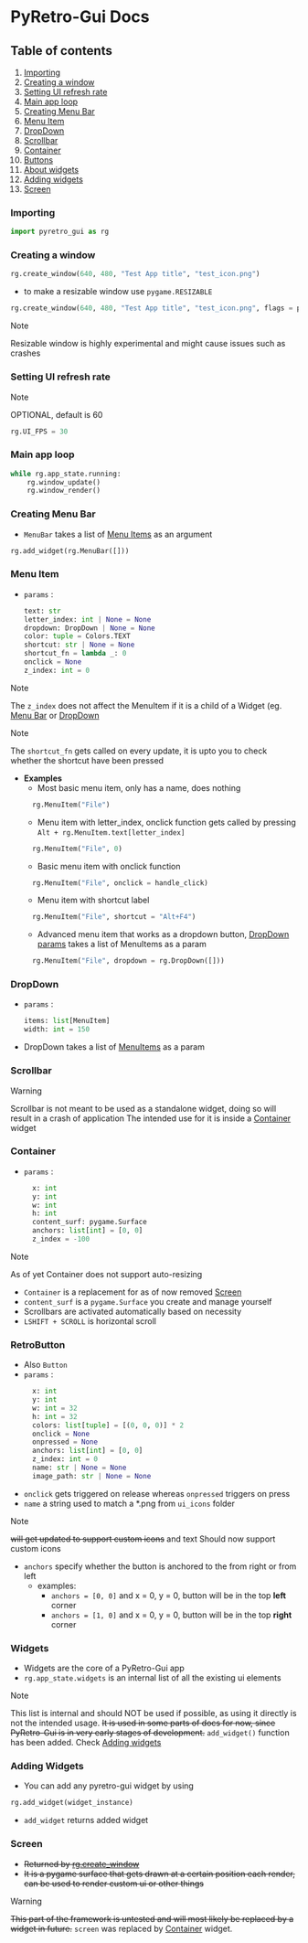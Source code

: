 # PyRetro-Gui Docs

## Table of contents
1. [Importing](#Importing)
2. [Creating a window](#Creating-a-window)
3. [Setting UI refresh rate](#Setting-UI-refresh-rate)
4. [Main app loop](#Main-app-loop)
5. [Creating Menu Bar](#Creating-Menu-Bar)
6. [Menu Item](#Menu-Item)
7. [DropDown](#DropDown)
8. [Scrollbar](#Scrollbar)
9. [Container](#Container)
10. [Buttons](#RetroButton)
11. [About widgets](#Widgets)
12. [Adding widgets](#Adding-Widgets)
13. [Screen](#Screen)


### Importing
```python
import pyretro_gui as rg
```

### Creating a window
```python
rg.create_window(640, 480, "Test App title", "test_icon.png")
```
- to make a resizable window use `pygame.RESIZABLE`
```python
rg.create_window(640, 480, "Test App title", "test_icon.png", flags = pygame.RESIZABLE)
```
> [!NOTE]
> Resizable window is highly experimental and might cause issues such as crashes

### Setting UI refresh rate 
> [!NOTE]
> OPTIONAL, default is 60
```python
rg.UI_FPS = 30
```

### Main app loop
```python
while rg.app_state.running:
    rg.window_update()
    rg.window_render()
```

### Creating Menu Bar
- `MenuBar` takes a list of [Menu Items](#Menu-Item) as an argument
```python
rg.add_widget(rg.MenuBar([]))
```

### Menu Item
- `params` :
  ```python
  text: str
  letter_index: int | None = None
  dropdown: DropDown | None = None
  color: tuple = Colors.TEXT
  shortcut: str | None = None
  shortcut_fn = lambda _: 0
  onclick = None
  z_index: int = 0
  ```
> [!NOTE]
> The `z_index` does not affect the MenuItem if it is a child of a Widget (eg. [Menu Bar](#Creating-Menu-Bar) or [DropDown](#DropDown)

> [!NOTE]
> The `shortcut_fn` gets called on every update, it is upto you to check whether the shortcut have been pressed

- **Examples**
    - Most basic menu item, only has a name, does nothing
  ```python
    rg.MenuItem("File")
  ```
    - Menu item with letter_index, onclick function gets called by pressing `Alt + rg.MenuItem.text[letter_index]`
  ```python
    rg.MenuItem("File", 0)
  ```
    - Basic menu item with onclick function
  ```python
    rg.MenuItem("File", onclick = handle_click)
  ```
    - Menu item with shortcut label
  ```python
    rg.MenuItem("File", shortcut = "Alt+F4")
  ```
    - Advanced menu item that works as a dropdown button, [DropDown params](#DropDown) takes a list of MenuItems as a param
  ```python
    rg.MenuItem("File", dropdown = rg.DropDown([]))
  ```

### DropDown
- `params` :
  ```python
  items: list[MenuItem]
  width: int = 150
  ```
- DropDown takes a list of [MenuItems](#Menu-Item) as a param


### Scrollbar
> [!WARNING]
> Scrollbar is not meant to be used as a standalone widget, doing so will result in a crash of application
> The intended use for it is inside a [Container](#Container) widget

### Container
- `params` :
  ```python
    x: int
    y: int
    w: int
    h: int
    content_surf: pygame.Surface
    anchors: list[int] = [0, 0]
    z_index = -100
  ```
> [!NOTE]
> As of yet Container does not support auto-resizing

- `Container` is a replacement for as of now removed [Screen](#Screen)
- `content_surf` is a `pygame.Surface` you create and manage yourself
- Scrollbars are activated automatically based on necessity
- `LSHIFT + SCROLL` is horizontal scroll

### RetroButton
- Also `Button`
- `params` :
  ```python
    x: int
    y: int
    w: int = 32
    h: int = 32
    colors: list[tuple] = [(0, 0, 0)] * 2
    onclick = None
    onpressed = None
    anchors: list[int] = [0, 0]
    z_index: int = 0
    name: str | None = None
    image_path: str | None = None
  ```
- `onclick` gets triggered on release whereas `onpressed` triggers on press
- `name` a string used to match a *.png from `ui_icons` folder
> [!NOTE]
> ~~will get updated to support custom icons~~ and text
> Should now support custom icons
- `anchors` specify whether the button is anchored to the from right or from left
    - examples:
        - `anchors = [0, 0]` and x = 0, y = 0, button will be in the top **left** corner
        - `anchors = [1, 0]` and x = 0, y = 0, button will be in the top **right** corner

### Widgets
- Widgets are the core of a PyRetro-Gui app
- `rg.app_state.widgets` is an internal list of all the existing ui elements
> [!NOTE]
> This list is internal and should NOT be used if possible, as using it directly is not the intended usage.
> ~~It is used in some parts of docs for now, since PyRetro-Gui is in very early stages of development.~~
> `add_widget()` function has been added. Check [Adding widgets](#Adding-Widgets)

### Adding Widgets
- You can add any pyretro-gui widget by using
```python
rg.add_widget(widget_instance)
```
- `add_widget` returns added widget

### Screen
- ~~Returned by [rg.create_window](#Creating-a-window)~~
- ~~It is a pygame surface that gets drawn at a certain position each render, can be used to render custom ui or other things~~
> [!WARNING]
> ~~This part of the framework is untested and will most likely be replaced by a widget in future.~~
> `screen` was replaced by [Container](#Container) widget.


